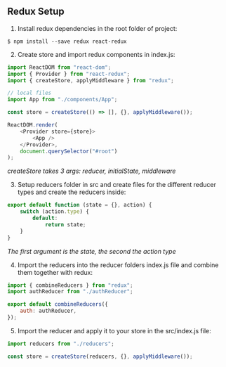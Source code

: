 ## Redux Setup

1. Install redux dependencies in the root folder of project:

```
$ npm install --save redux react-redux
```

2. Create store and import redux components in index.js:

```javascript
import ReactDOM from "react-dom";
import { Provider } from "react-redux";
import { createStore, applyMiddleware } from "redux";

// local files
import App from "./components/App";

const store = createStore(() => [], {}, applyMiddleware());

ReactDOM.render(
    <Provider store={store}>
        <App />
    </Provider>,
    document.querySelector("#root")
);
```

_createStore takes 3 args: reducer, initialState, middleware_

3. Setup reducers folder in src and create files for the different reducer types and create the reducers inside:

```javascript
export default function (state = {}, action) {
    switch (action.type) {
        default:
            return state;
    }
}
```

_The first argument is the state, the second the action type_

4. Import the reducers into the reducer folders index.js file and combine them together with redux:

```javascript
import { combineReducers } from "redux";
import authReducer from "./authReducer";

export default combineReducers({
    auth: authReducer,
});
```

5. Import the reducer and apply it to your store in the src/index.js file:

```javascript
import reducers from "./reducers";

const store = createStore(reducers, {}, applyMiddleware());
```
